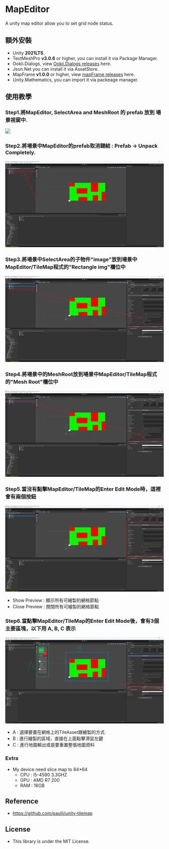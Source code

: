# MapEditor
A unity map editor allow you to set grid node status.

## 額外安裝
- Unity **2021LTS**.
- TextMeshPro **v3.0.6** or higher, you can install it via Package Manager.
- Ookii.Dialogs, view [Ookii.Dialogs releases](https://github.com/ookii-dialogs/ookii-dialogs-wpf/releases) here.
- Json.Net you can install it via AssetStore.
- MapFrame **v1.0.0** or higher, view [mapFrame releases](https://github.com/jasonben677/MapFrame/releases) here.
- Unity.Mathematics, you can import it via packeage manager.

## 使用教學

### Step1.將MapEditor, SelectArea and MeshRoot 的 prefab 放到 場景視窗中.
![](https://github.com/jasonben677/MapEditor/blob/MapEditor/img/01.png)
### Step2.將場景中MapEditor的prefab取消鏈結 : Prefab -> Unpack Completely.
![](img/02.png)
### Step3.將場景中SelectArea的子物件"image"放到場景中MapEditor/TileMap程式的"Rectangle img"欄位中
![](img/03.png)
### Step4.將場景中的MeshRoot放到場景中MapEditor/TileMap程式的"Mesh Root"欄位中
![](img/04.png)
### Step5.當沒有點擊MapEditor/TileMap的Enter Edit Mode時，這裡會有兩個按鈕
![](img/05.png)
- Show Preview : 顯示所有可繪製的網格節點
- Close Preview : 關閉所有可繪製的網格節點
### Step6.當點擊MapEditor/TileMap的Enter Edit Mode後，會有3個主要區塊，以下用 A, B, C 表示
![](img/07.png)
- A : 選擇要畫在網格上的TileAsset跟繪製的方式.
- B : 進行繪製的區域，直接在上面點擊滑鼠左鍵
- C : 進行地圖輸出或是要重置整張地圖資料
### Extra
- My device need slice map to 64*64 
	- CPU : i5-4590 3.3GHZ
	- GPU : AMD R7 200
	- RAM : 16GB
## Reference
- https://github.com/paullj/unity-tilemap

## License
- This library is under the MIT License.